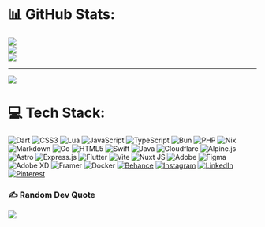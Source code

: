 # 📊 GitHub Stats:
![](https://github-readme-stats.vercel.app/api?username=omoWahyu&theme=radical&hide_border=true&include_all_commits=true&count_private=false)<br/>
![](https://github-readme-streak-stats.herokuapp.com/?user=omoWahyu&theme=radical&hide_border=true)<br/>
![](https://github-readme-stats.vercel.app/api/top-langs/?username=omoWahyu&theme=radical&hide_border=true&include_all_commits=true&count_private=false&layout=compact)

---
[![](https://visitcount.itsvg.in/api?id=omoWahyu&icon=8&color=9)](https://visitcount.itsvg.in)

# 💻 Tech Stack:
![Dart](https://img.shields.io/badge/dart-%230175C2.svg?style=flat-square&logo=dart&logoColor=white) ![CSS3](https://img.shields.io/badge/css3-%231572B6.svg?style=flat-square&logo=css3&logoColor=white) ![Lua](https://img.shields.io/badge/lua-%232C2D72.svg?style=flat-square&logo=lua&logoColor=white) ![JavaScript](https://img.shields.io/badge/javascript-%23323330.svg?style=flat-square&logo=javascript&logoColor=%23F7DF1E) ![TypeScript](https://img.shields.io/badge/typescript-%23007ACC.svg?style=flat-square&logo=typescript&logoColor=white) ![Bun](https://img.shields.io/badge/Bun-%23000000.svg?style=flat-square&logo=bun&logoColor=white) ![PHP](https://img.shields.io/badge/php-%23777BB4.svg?style=flat-square&logo=php&logoColor=white) ![Nix](https://img.shields.io/badge/NIX-5277C3.svg?style=flat-square&logo=NixOS&logoColor=white) ![Markdown](https://img.shields.io/badge/markdown-%23000000.svg?style=flat-square&logo=markdown&logoColor=white) ![Go](https://img.shields.io/badge/go-%2300ADD8.svg?style=flat-square&logo=go&logoColor=white) ![HTML5](https://img.shields.io/badge/html5-%23E34F26.svg?style=flat-square&logo=html5&logoColor=white) ![Swift](https://img.shields.io/badge/swift-F54A2A?style=flat-square&logo=swift&logoColor=white) ![Java](https://img.shields.io/badge/java-%23ED8B00.svg?style=flat-square&logo=openjdk&logoColor=white) ![Cloudflare](https://img.shields.io/badge/Cloudflare-F38020?style=flat-square&logo=Cloudflare&logoColor=white) ![Alpine.js](https://img.shields.io/badge/alpinejs-white.svg?style=flat-square&logo=alpinedotjs&logoColor=%238BC0D0) ![Astro](https://img.shields.io/badge/astro-%232C2052.svg?style=flat-square&logo=astro&logoColor=white) ![Express.js](https://img.shields.io/badge/express.js-%23404d59.svg?style=flat-square&logo=express&logoColor=%2361DAFB) ![Flutter](https://img.shields.io/badge/Flutter-%2302569B.svg?style=flat-square&logo=Flutter&logoColor=white) ![Vite](https://img.shields.io/badge/vite-%23646CFF.svg?style=flat-square&logo=vite&logoColor=white) ![Nuxt JS](https://img.shields.io/badge/Nuxt-002E3B?style=flat-square&logo=nuxt.js&logoColor=#00DC82) ![Adobe](https://img.shields.io/badge/adobe-%23FF0000.svg?style=flat-square&logo=adobe&logoColor=white) ![Figma](https://img.shields.io/badge/figma-%23F24E1E.svg?style=flat-square&logo=figma&logoColor=white) ![Adobe XD](https://img.shields.io/badge/Adobe%20XD-470137?style=flat-square&logo=Adobe%20XD&logoColor=#FF61F6) ![Framer](https://img.shields.io/badge/Framer-black?style=flat-square&logo=framer&logoColor=blue) ![Docker](https://img.shields.io/badge/docker-%230db7ed.svg?style=flat-square&logo=docker&logoColor=white)
[![Behance](https://img.shields.io/badge/Behance-1769ff?logo=behance&logoColor=white)](https://behance.net/omowahyu) [![Instagram](https://img.shields.io/badge/Instagram-%23E4405F.svg?logo=Instagram&logoColor=white)](https://instagram.com/omowahyu.sfh) [![LinkedIn](https://img.shields.io/badge/LinkedIn-%230077B5.svg?logo=linkedin&logoColor=white)](https://linkedin.com/in/omoWahyu) [![Pinterest](https://img.shields.io/badge/Pinterest-%23E60023.svg?logo=Pinterest&logoColor=white)](https://pinterest.com/omowahyu) 

### ✍️ Random Dev Quote
![](https://quotes-github-readme.vercel.app/api?type=horizontal&theme=radical)

<!-- Proudly created with GPRM ( https://gprm.itsvg.in ) -->
